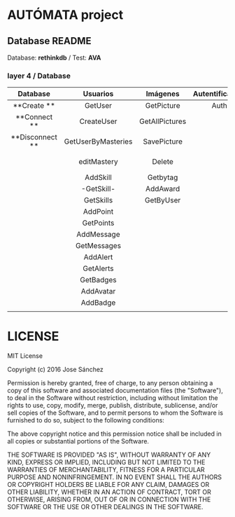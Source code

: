 # AUTÓMATA project
## Database README

Database: __rethinkdb__ / Test: __AVA__

### layer 4 / Database
| Database        | Usuarios           | Imágenes         | Autentificacion | Grid           | Challenges       |
|:---------------:|:------------------:|:----------------:|:---------------:|:--------------:|:----------------:|
| **Create     ** | GetUser            | GetPicture       | Auth            | CreateGrid     | createChallenge  |
| **Connect    ** | CreateUser         | GetAllPictures   |                 | GetGrid        | addUserChallenge |
| **Disconnect ** | GetUserByMasteries | SavePicture      |                 | updateGrid     | getUserPoints    |
|                 | editMastery        | Delete           |                 | -NewChallenge- | getChallengeTime |
|                 | AddSkill           | Getbytag         |                 |                |                  |
|                 | -GetSkill-         | AddAward         |                 |                |                  |
|                 | GetSkills          | GetByUser        |                 |                |                  |
|                 | AddPoint           |                  |                 |                |                  |
|                 | GetPoints          |                  |                 |                |                  |
|                 | AddMessage         |                  |                 |                |                  |
|                 | GetMessages        |                  |                 |                |                  |
|                 | AddAlert           |                  |                 |                |                  |
|                 | GetAlerts          |                  |                 |                |                  |
|                 | GetBadges          |                  |                 |                |                  |
|                 | AddAvatar          |                  |                 |                |                  |
|                 | AddBadge           |                  |                 |                |                  |
|                 |                    |                  |                 |                |                  |

# LICENSE
MIT License

Copyright (c) 2016 Jose Sánchez

Permission is hereby granted, free of charge, to any person obtaining a copy
of this software and associated documentation files (the "Software"), to deal
in the Software without restriction, including without limitation the rights
to use, copy, modify, merge, publish, distribute, sublicense, and/or sell
copies of the Software, and to permit persons to whom the Software is
furnished to do so, subject to the following conditions:

The above copyright notice and this permission notice shall be included in all
copies or substantial portions of the Software.

THE SOFTWARE IS PROVIDED "AS IS", WITHOUT WARRANTY OF ANY KIND, EXPRESS OR
IMPLIED, INCLUDING BUT NOT LIMITED TO THE WARRANTIES OF MERCHANTABILITY,
FITNESS FOR A PARTICULAR PURPOSE AND NONINFRINGEMENT. IN NO EVENT SHALL THE
AUTHORS OR COPYRIGHT HOLDERS BE LIABLE FOR ANY CLAIM, DAMAGES OR OTHER
LIABILITY, WHETHER IN AN ACTION OF CONTRACT, TORT OR OTHERWISE, ARISING FROM,
OUT OF OR IN CONNECTION WITH THE SOFTWARE OR THE USE OR OTHER DEALINGS IN THE
SOFTWARE.
